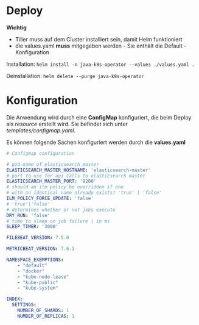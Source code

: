 # Deploy

**Wichtig** 
* Tiller muss auf dem Cluster installiert sein, damit Helm funktioniert
* die values.yaml **muss** mitgegeben werden - Sie enthält die Default - Konfiguration


Installation: ``helm install -n java-k8s-operator --values ./values.yaml . ``

Deinstallation: ``helm delete --purge java-k8s-operator``

# Konfiguration

Die Anwendung wird durch eine **ConfigMap** konfiguriert,
die beim Deploy als *resource* erstellt wird. Sie befindet sich unter
*templates/configmap.yaml*. 

Es können folgende Sachen konfiguriert werden durch die **values.yaml**
```yaml  
# Configmap configuration

# pod-name of elasticsearch master
ELASTICSEARCH_MASTER_HOSTNAME: 'elasticsearch-master'
# port to use for api calls to elasticsearch master
ELASTICSEARCH_MASTER_PORT: '9200'
# should an ilm policy be overridden if one
# with an identical name already exists? 'true' | 'false'
ILM_POLICY_FORCE_UPDATE: 'false'
# 'true'|'false'
# determines whether or not jobs execute
DRY_RUN: 'false'
# time to sleep on job failure | in ms
SLEEP_TIMER: '3000'

FILEBEAT_VERSION: 7.5.0

METRICBEAT_VERSION: 7.6.1

NAMESPACE_EXEMPTIONS:
    - "default"
    - "docker"
    - "kube-node-lease"
    - "kube-public"
    - "kube-system"

INDEX:
  SETTINGS:
    NUMBER_OF_SHARDS: 1
    NUMBER_OF_REPLICAS: 1

```
